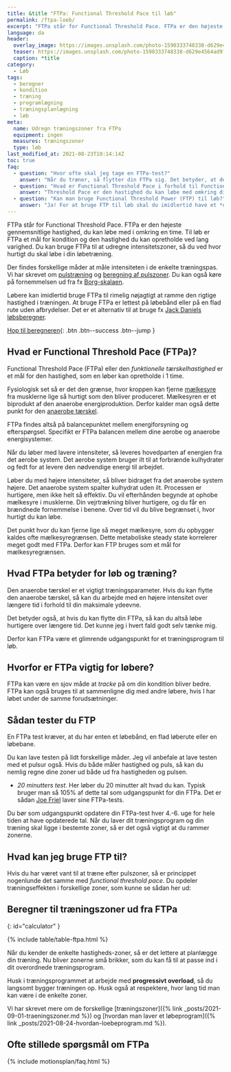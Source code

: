 ```yaml
---
title: &title "FTPa: Functional Threshold Pace til løb"
permalink: /ftpa-loeb/
excerpt: "FTPa står for Functional Threshold Pace. FTPa er den højeste gennemsnitlige hastighed en løber kan opretholde i en time. Til løb kan FTPa være et mål for kondition og den hastighed du kan opretholde i omkring 1 time. Derudover kan du bruge FTPa til at træningszoner, der kan bruges til din løbetræning."
language: da
header:
  overlay_image: https://images.unsplash.com/photo-1590333748338-d629e4564ad9?ixid=MnwxMjA3fDB8MHxwaG90by1wYWdlfHx8fGVufDB8fHx8&ixlib=rb-1.2.1&auto=format&fit=crop&h=630&w=1200&q=60
  teaser: https://images.unsplash.com/photo-1590333748338-d629e4564ad9?ixid=MnwxMjA3fDB8MHxwaG90by1wYWdlfHx8fGVufDB8fHx8&ixlib=rb-1.2.1&auto=format&fit=crop&h=300&w=400&q=10
  caption: *title
category:
  - Løb
tags:
  - beregner
  - kondition
  - træning
  - programlægning
  - træningsplanlægning
  - løb
meta:
  name: Udregn træningszoner fra FTPa
  equipment: ingen
  measures: træningszoner
  type: løb
last_modified_at: 2021-08-23T10:14:14Z
toc: true
faq:
  - question: "Hvor ofte skal jeg tage en FTPa-test?"
    answer: "Når du træner, så flytter din FTPa sig. Det betyder, at det kan være en god ide at teste din FTPa hver 4.-6. uge, så du hele tiden bliver udfordret nok i dine løbetræningsprogrammer."
  - question: "Hvad er Functional Threshold Pace i forhold til Functional Threshold Power?"
    answer: "Threshold Pace er den hastighed du kan løbe med omkring din anaerobe tærskel. Threshold Power er den *power* - altså det arbejde - du kan levere med samme intensitet. Det måles i watt. Det er altså to mål, der begge relaterer sig til din laktatgrænse og den intensitet du kan arbejde med."
  - question: "Kan man bruge Functional Threshold Power (FTP) til løb?"
    answer: "Ja! For at bruge FTP til løb skal du imidlertid have et *device*, der kan måle hvor mange watt du løber med. [Stryd](https://buy.stryd.com/store?referrer_id=c444f8a6-8d83-59d2-7060-6e7eddbaf413){: rel='sponsored nofollow noopener' } har lavet en footpod, som ser ud til at være den mest præcise wattmåler til løb på markedet."
---
```


FTPa står for Functional Threshold Pace. FTPa er den højeste gennemsnitlige hastighed, du kan løbe med i omkring en time. Til løb er FTPa et mål for kondition og den hastighed du kan opretholde ved lang varighed. Du kan bruge FTPa til at udregne intensitetszoner, så du ved hvor hurtigt du skal løbe i din løbetræning.

Der findes forskellige måder at måle intensiteten i de enkelte træningspas. Vi har skrevet om [pulstræning](/pulstraening/) og [beregning af pulszoner](/pulstraening-pulszoner-fra-maxpuls-og-pulsreserve/). Du kan også køre på fornemmelsen ud fra fx [Borg-skalaen](/borg-skala/).

Løbere kan imidlertid bruge FTPa til rimelig nøjagtigt at ramme den rigtige hastighed i træningen. At bruge FTPa er lettest på løbebånd eller på en flad rute uden afbrydelser. Det er et alternativ til at bruge fx [Jack Daniels løbsberegner](/loebesiden-jack-daniels-loebeberegner/).

[<i class='fas fa-calculator'></i> Hop til beregneren](#calculator){: .btn .btn--success .btn--jump }

## Hvad er Functional Threshold Pace (FTPa)?

Functional Threshold Pace (FTPa) eller den _funktionelle tærskelhastighed_ er et mål for den hastighed, som en løber kan opretholde i 1 time.

Fysiologisk set så er det den grænse, hvor kroppen kan fjerne [mælkesyre](/maelkesyre-traening/) fra musklerne lige så hurtigt som den bliver produceret. Mælkesyren er et biprodukt af den anaerobe energiproduktion. Derfor kalder man også dette punkt for den [anaerobe tærskel](/anaerobe-taerskel/).

FTPa findes altså på balancepunktet mellem energiforsyning og efterspørgsel. Specifikt er FTPa balancen mellem dine aerobe og anaerobe energisystemer.

Når du løber med lavere intensiteter, så leveres hovedparten af energien fra det aerobe system. Det aerobe system bruger ilt til at forbrænde kulhydrater og fedt for at levere den nødvendige energi til arbejdet.

Løber du med højere intensiteter, så bliver bidraget fra det anaerobe system højere. Det anaerobe system spalter kulhydrat uden ilt. Processen er hurtigere, men ikke helt så effektiv. Du vil efterhånden begynde at ophobe mælkesyre i musklerne. Din vejrtrækning bliver hurtigere, og du får en brændnede fornemmelse i benene. Over tid vil du blive begrænset i, hvor hurtigt du kan løbe.

Det punkt hvor du kan fjerne lige så meget mælkesyre, som du opbygger kaldes ofte mælkesyregrænsen. Dette metaboliske steady state korrelerer meget godt med FTPa. Derfor kan FTP bruges som et mål for mælkesyregrænsen.

## Hvad FTPa betyder for løb og træning?

Den anaerobe tærskel er et vigtigt træningsparameter. Hvis du kan flytte den anaerobe tærskel, så kan du arbejde med en højere intensitet over længere tid i forhold til din maksimale ydeevne.

Det betyder også, at hvis du kan flytte din FTPa, så kan du altså løbe hurtigere over længere tid. Det kunne jeg i hvert fald godt selv tænke mig.

Derfor kan FTPa være et glimrende udgangspunkt for et træningsprogram til løb.

## Hvorfor er FTPa vigtig for løbere?

FTPa kan være en sjov måde at *tracke* på om din kondition bliver bedre. FTPa kan også bruges til at sammenligne dig med andre løbere, hvis I har løbet under de samme forudsætninger.

## Sådan tester du FTP

En FTPa test kræver, at du har enten et løbebånd, en flad løberute eller en løbebane.

Du kan lave testen på lidt forskellige måder. Jeg vil anbefale at lave testen med et pulsur også. Hvis du både måler hastighed og puls, så kan du nemlig regne dine zoner ud både ud fra hastigheden og pulsen.

- *20 minutters test*. Her løber du 20 minutter alt hvad du kan. Typisk bruger man så 105% af dette tal som udgangspunkt for din FTPa. Det er sådan [Joe Friel](https://joefrieltraining.com/a-quick-guide-to-setting-zone/) laver sine FTPa-tests.

Du bør som udgangspunkt opdatere din FTPa-test hver 4.-6. uge for hele tiden at have opdaterede tal. Når du laver dit træningsprogram og din træning skal ligge i bestemte zoner, så er det også vigtigt at du rammer zonerne.

## Hvad kan jeg bruge FTP til?

Hvis du har været vant til at træne efter pulszoner, så er princippet nogenlunde det samme med *functional threshold pace*. Du opdeler træningseffekten i forskellige zoner, som kunne se sådan her ud:

## Beregner til træningszoner ud fra FTPa
{: id="calculator" }

{% include table/table-ftpa.html %}

Når du kender de enkelte hastigheds-zoner, så er det lettere at planlægge din træning. Nu bliver zonerne små brikker, som du kan få til at passe ind i dit overordnede træningsprogram.

Husk i træningsprogrammet at arbejde med **progressivt overload**, så du langsomt bygger træningen op. Husk også at respektere, hvor lang tid man kan være i de enkelte zoner.

Vi har skrevet mere om de forskellige [træningszoner]({% link _posts/2021-09-01-traeningszoner.md %}) og [hvordan man laver et løbeprogram]({% link _posts/2021-08-24-hvordan-loebeprogram.md %}).

## Ofte stillede spørgsmål om FTPa

{% include motionsplan/faq.html %}

